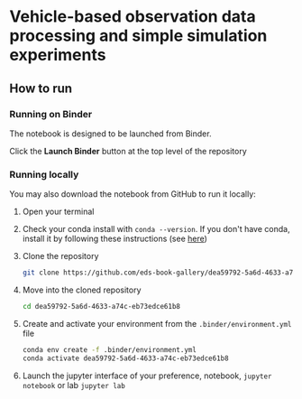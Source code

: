 # Vehicle-based observation data processing and simple simulation experiments

## How to run

### Running on Binder
The notebook is designed to be launched from Binder. 

Click the **Launch Binder** button at the top level of the repository

### Running locally
You may also download the notebook from GitHub to run it locally:
1. Open your terminal

2. Check your conda install with `conda --version`. If you don't have conda, install it by following these instructions (see [here](https://docs.conda.io/en/latest/miniconda.html))

3. Clone the repository
    ```bash
    git clone https://github.com/eds-book-gallery/dea59792-5a6d-4633-a74c-eb73edce61b8.git
    ```

4. Move into the cloned repository
    ```bash
    cd dea59792-5a6d-4633-a74c-eb73edce61b8
    ```

5. Create and activate your environment from the `.binder/environment.yml` file
    ```bash
    conda env create -f .binder/environment.yml
    conda activate dea59792-5a6d-4633-a74c-eb73edce61b8
    ```  

6. Launch the jupyter interface of your preference, notebook, `jupyter notebook` or lab `jupyter lab`